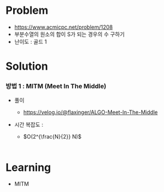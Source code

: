 # Problem
* https://www.acmicpc.net/problem/1208
* 부분수열의 원소의 합이 S가 되는 경우의 수 구하기
* 난이도 : 골드 1

# Solution

### 방법 1 : MITM (Meet In The Middle)
* 풀이
  * https://velog.io/@flaxinger/ALGO-Meet-In-The-Middle

* 시간 복잡도 :
  * $O(2^{\frac{N}{2}} N)$
<br></br>

# Learning
* MITM 
